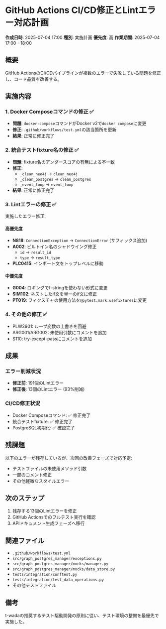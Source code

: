 # GitHub Actions CI/CD修正とLintエラー対応計画

**作成日時**: 2025-07-04 17:00
**種別**: 実施計画
**優先度**: 高
**作業期間**: 2025-07-04 17:00 - 18:00

## 概要

GitHub ActionsのCI/CDパイプラインが複数のエラーで失敗している問題を修正し、コード品質を改善する。

## 実施内容

### 1. Docker Composeコマンドの修正 ✅
- **問題**: `docker-compose`コマンドがDocker v2で`docker compose`に変更
- **修正**: `.github/workflows/test.yml`の該当箇所を更新
- **結果**: 正常に修正完了

### 2. 統合テストfixture名の修正 ✅
- **問題**: fixture名のアンダースコアの有無による不一致
- **修正**: 
  - `_clean_neo4j` → `clean_neo4j`
  - `_clean_postgres` → `clean_postgres`
  - `_event_loop` → `event_loop`
- **結果**: 正常に修正完了

### 3. Lintエラーの修正 ✅
実施したエラー修正:

#### 高優先度
- **N818**: `ConnectionException` → `ConnectionError` (サフィックス追加)
- **A002**: ビルトイン名のシャドウイング修正
  - `id` → `result_id`
  - `type` → `result_type`
- **PLC0415**: インポート文をトップレベルに移動

#### 中優先度
- **G004**: ロギングでf-stringを使わない形式に変更
- **SIM102**: ネストしたif文を単一のif文に修正
- **PT019**: フィクスチャの使用方法を`@pytest.mark.usefixtures`に変更

### 4. その他の修正 ✅
- PLW2901: ループ変数の上書きを回避
- ARG001/ARG002: 未使用引数にコメントを追加
- S110: try-except-passにコメントを追加

## 成果

### エラー削減状況
- **修正前**: 191個のLintエラー
- **修正後**: 13個のLintエラー (93%削減)

### CI/CD修正状況
- Docker Composeコマンド: ✅ 修正完了
- 統合テストfixture: ✅ 修正完了
- PostgreSQL初期化: ✅ 確認完了

## 残課題

以下のエラーが残存しているが、次回の改善フェーズで対応予定:
- テストファイルの未使用メソッド引数
- 一部のコメント修正
- その他軽微なスタイルエラー

## 次のステップ

1. 残存する13個のLintエラーを修正
2. GitHub Actionsでのフルテスト実行を確認
3. APIドキュメント生成フェーズへ移行

## 関連ファイル

- `.github/workflows/test.yml`
- `src/graph_postgres_manager/exceptions.py`
- `src/graph_postgres_manager/mocks/manager.py`
- `src/graph_postgres_manager/mocks/data_store.py`
- `tests/integration/conftest.py`
- `tests/integration/test_data_operations.py`
- その他テストファイル

## 備考

t-wadaの推奨するテスト駆動開発の原則に従い、テスト環境の整備を最優先で実施した。